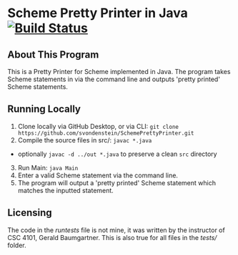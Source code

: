 Scheme Pretty Printer in Java [![Build Status](https://travis-ci.com/svondenstein/SchemePrettyPrinter.svg?branch=master)](https://travis-ci.com/svondenstein/SchemePrettyPrinter)
==================

## About This Program

This is a Pretty Printer for Scheme implemented in Java. The program takes Scheme statements in via the command line and outputs 'pretty printed' Scheme statements.

## Running Locally

1. Clone locally via GitHub Desktop, or via CLI: 
`git clone https://github.com/svondenstein/SchemePrettyPrinter.git`
2. Compile the source files in src/: `javac *.java`
  - optionally `javac -d ../out *.java` to preserve a clean `src` directory
3. Run Main: `java Main`
4. Enter a valid Scheme statement via the command line.
5. The program will output a 'pretty printed' Scheme statement which matches the inputted statement.

## Licensing

The code in the _runtests_ file is not mine, it was written by the instructor of CSC 4101, Gerald Baumgartner. This is also true for all files in the _tests/_ folder.
